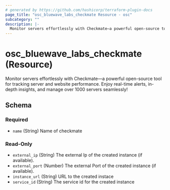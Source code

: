 ```yaml
---
# generated by https://github.com/hashicorp/terraform-plugin-docs
page_title: "osc_bluewave_labs_checkmate Resource - osc"
subcategory: ""
description: |-
  Monitor servers effortlessly with Checkmate—a powerful open-source tool for tracking server and website performance. Enjoy real-time alerts, in-depth insights, and manage over 1000 servers seamlessly!
---
```


# osc_bluewave_labs_checkmate (Resource)

Monitor servers effortlessly with Checkmate—a powerful open-source tool for tracking server and website performance. Enjoy real-time alerts, in-depth insights, and manage over 1000 servers seamlessly!



<!-- schema generated by tfplugindocs -->
## Schema

### Required

- `name` (String) Name of checkmate

### Read-Only

- `external_ip` (String) The external Ip of the created instance (if available).
- `external_port` (Number) The external Port of the created instance (if available).
- `instance_url` (String) URL to the created instace
- `service_id` (String) The service id for the created instance
